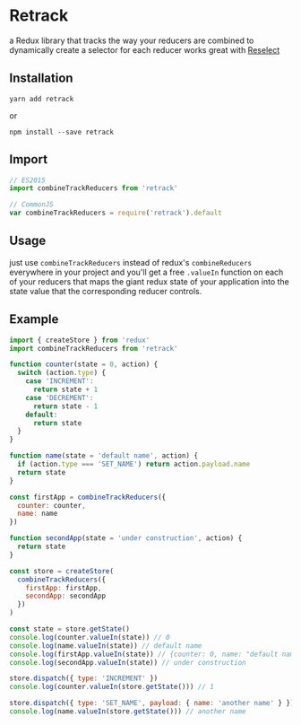 # Retrack
a Redux library that tracks the way your reducers are combined to dynamically create a selector for each reducer
works great with [Reselect](https://github.com/reduxjs/reselect/)

## Installation
```
yarn add retrack
```
or
```
npm install --save retrack
```

## Import
```javascript
// ES2015
import combineTrackReducers from 'retrack'

// CommonJS
var combineTrackReducers = require('retrack').default
```

## Usage
just use `combineTrackReducers` instead of redux's `combineReducers` everywhere in your project and you'll get a free `.valueIn` function on each of your reducers that maps the giant redux state of your application into the state value that the corresponding reducer controls.

## Example
```javascript
import { createStore } from 'redux'
import combineTrackReducers from 'retrack'

function counter(state = 0, action) {
  switch (action.type) {
    case 'INCREMENT':
      return state + 1
    case 'DECREMENT':
      return state - 1
    default:
      return state
  }
}

function name(state = 'default name', action) {
  if (action.type === 'SET_NAME') return action.payload.name
  return state
}

const firstApp = combineTrackReducers({
  counter: counter,
  name: name
})

function secondApp(state = 'under construction', action) {
  return state
}

const store = createStore(
  combineTrackReducers({
    firstApp: firstApp,
    secondApp: secondApp
  })
)

const state = store.getState()
console.log(counter.valueIn(state)) // 0
console.log(name.valueIn(state)) // default name
console.log(firstApp.valueIn(state)) // {counter: 0, name: "default name"}
console.log(secondApp.valueIn(state)) // under construction

store.dispatch({ type: 'INCREMENT' })
console.log(counter.valueIn(store.getState())) // 1

store.dispatch({ type: 'SET_NAME', payload: { name: 'another name' } })
console.log(name.valueIn(store.getState())) // another name
```
